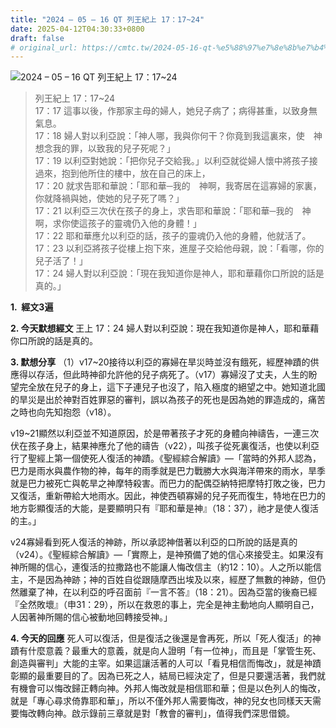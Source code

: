 ```yaml
---
title: "2024 – 05 – 16 QT 列王紀上 17：17~24"
date: 2025-04-12T04:30:33+0800
draft: false
# original_url: https://cmtc.tw/2024-05-16-qt-%e5%88%97%e7%8e%8b%e7%b4%80%e4%b8%8a-17%ef%bc%9a1724
---
```


![2024 – 05 – 16 QT 列王紀上 17：17\~24](/images/qt.jpg  "2024 – 05 – 16 QT 列王紀上 17：17\~24")

> 列王紀上 17：17\~24  
> 17：17 這事以後，作那家主母的婦人，她兒子病了；病得甚重，以致身無氣息。  
> 17：18 婦人對以利亞說：「神人哪，我與你何干？你竟到我這裏來，使　神想念我的罪，以致我的兒子死呢？」  
> 17：19 以利亞對她說：「把你兒子交給我。」以利亞就從婦人懷中將孩子接過來，抱到他所住的樓中，放在自己的床上，  
> 17：20 就求告耶和華說：「耶和華─我的　神啊，我寄居在這寡婦的家裏，你就降禍與她，使她的兒子死了嗎？」  
> 17：21 以利亞三次伏在孩子的身上，求告耶和華說：「耶和華─我的　神啊，求你使這孩子的靈魂仍入他的身體！」  
> 17：22 耶和華應允以利亞的話，孩子的靈魂仍入他的身體，他就活了。  
> 17：23 以利亞將孩子從樓上抱下來，進屋子交給他母親，說：「看哪，你的兒子活了！」  
> 17：24 婦人對以利亞說：「現在我知道你是神人，耶和華藉你口所說的話是真的。」

**1.  經文3遍**

**2. 今天默想經文**
王上 17：24 婦人對以利亞說：現在我知道你是神人，耶和華藉你口所說的話是真的。

**3. 默想分享**
（1）v17\~20接待以利亞的寡婦在旱災時並沒有餓死，經歷神蹟的供應得以存活，但此時神卻允許他的兒子病死了。（v17）寡婦沒了丈夫，人生的盼望完全放在兒子的身上，這下子連兒子也沒了，陷入極度的絕望之中。她知道北國的旱災是出於神對百姓罪惡的審判，誤以為孩子的死也是因為她的罪造成的，痛苦之時也向先知抱怨（v18）。

v19\~21顯然以利亞並不知道原因，於是帶著孩子才死的身體向神禱告，一連三次伏在孩子身上，結果神應允了他的禱告（v22），叫孩子從死裏復活，也使以利亞行了聖經上第一個使死人復活的神蹟。《聖經綜合解讀》—「當時的外邦人認為，巴力是雨水與農作物的神，每年的雨季就是巴力戰勝大水與海洋帶來的雨水，旱季就是巴力被死亡與乾旱之神摩特殺害。而巴力的配偶亞納特把摩特打敗之後，巴力又復活，重新帶給大地雨水。因此，神使西頓寡婦的兒子死而復生，特地在巴力的地方彰顯復活的大能，是要顯明只有『耶和華是神』（18：37），祂才是使人復活的主。」

v24寡婦看到死人復活的神跡，所以承認神借著以利亞的口所說的話是真的（v24）。《聖經綜合解讀》—「實際上，是神預備了她的信心來接受主。如果沒有神所賜的信心，連復活的拉撒路也不能讓人悔改信主（約12：10）。人之所以能信主，不是因為神跡；神的百姓自從跟隨摩西出埃及以來，經歷了無數的神跡，但仍然離棄了神，在以利亞的呼召面前『一言不答』（18：21）。因為亞當的後裔已經『全然敗壞』（申31：29），所以在救恩的事上，完全是神主動地向人顯明自己，人因著神所賜的信心被動地回轉接受神。」

**4. 今天的回應**
死人可以復活，但是復活之後還是會再死，所以「死人復活」的神蹟有什麼意義？最重大的意義，就是向人證明「有一位神」，而且是「掌管生死、創造與審判」大能的主宰。如果這讓活著的人可以「看見相信而悔改」，就是神蹟彰顯的最重要目的了。因為已死之人，結局已經決定了，但是只要還活著，我們就有機會可以悔改歸正轉向神。外邦人悔改就是相信耶和華；但是以色列人的悔改，就是「專心尋求倚靠耶和華」，所以不僅外邦人需要悔改，神的兒女也同樣天天需要悔改轉向神。啟示錄前三章就是對「教會的審判」，值得我們深思借鏡。
